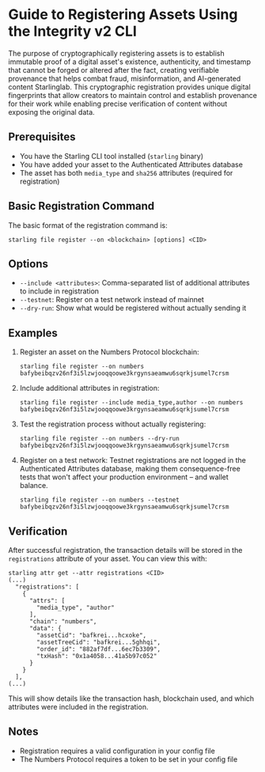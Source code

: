 # Guide to Registering Assets Using the Integrity v2 CLI
The purpose of cryptographically registering assets is to establish immutable proof of a digital asset's existence, authenticity, and timestamp that cannot be forged or altered after the fact, creating verifiable provenance that helps combat fraud, misinformation, and AI-generated content Starlinglab. This cryptographic registration provides unique digital fingerprints that allow creators to maintain control and establish provenance for their work while enabling precise verification of content without exposing the original data. 

## Prerequisites

- You have the Starling CLI tool installed (`starling` binary)
- You have added your asset to the Authenticated Attributes database
- The asset has both `media_type` and `sha256` attributes (required for registration)

## Basic Registration Command
The basic format of the registration command is:

```
starling file register --on <blockchain> [options] <CID>
```

## Options
- `--include <attributes>`: Comma-separated list of additional attributes to include in registration
- `--testnet`: Register on a test network instead of mainnet
- `--dry-run`: Show what would be registered without actually sending it

## Examples

1. Register an asset on the Numbers Protocol blockchain:
   ```
   starling file register --on numbers bafybeibqzv26nf3i5lzwjooqqoowe3krgynsaeamwu6sqrkjsumel7crsm
   ```

2. Include additional attributes in registration:
   ```
   starling file register --include media_type,author --on numbers bafybeibqzv26nf3i5lzwjooqqoowe3krgynsaeamwu6sqrkjsumel7crsm
   ```

3. Test the registration process without actually registering:
   ```
   starling file register --on numbers --dry-run bafybeibqzv26nf3i5lzwjooqqoowe3krgynsaeamwu6sqrkjsumel7crsm
   ```

4. Register on a test network:
Testnet registrations are not logged in the Authenticated Attributes database, making them consequence-free tests that won't affect your production environment – and wallet balance.
   ```
   starling file register --on numbers --testnet bafybeibqzv26nf3i5lzwjooqqoowe3krgynsaeamwu6sqrkjsumel7crsm
   ```

## Verification

After successful registration, the transaction details will be stored in the `registrations` attribute of your asset. You can view this with:

```
starling attr get --attr registrations <CID>
(...)
  "registrations": [
    {
      "attrs": [
        "media_type", "author"
      ],
      "chain": "numbers",
      "data": {
        "assetCid": "bafkrei...hcxoke",
        "assetTreeCid": "bafkrei...5ghhqi",
        "order_id": "882af7df...6ec7b3309",
        "txHash": "0x1a4058...41a5b97c052"
      }
    }
  ],
(...)
```


This will show details like the transaction hash, blockchain used, and which attributes were included in the registration.

## Notes

- Registration requires a valid configuration in your config file
- The Numbers Protocol requires a token to be set in your config file

